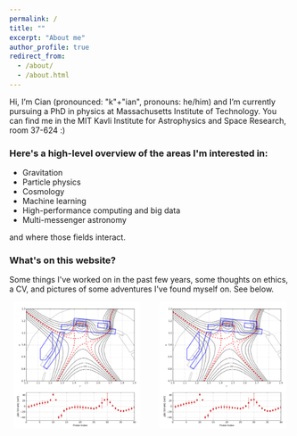 ```yaml
---
permalink: /
title: ""
excerpt: "About me"
author_profile: true
redirect_from: 
  - /about/
  - /about.html
---
```


Hi, I’m Cian (pronounced: "k"+"ian", pronouns: he/him) and I’m currently pursuing a PhD in physics at Massachusetts Institute of Technology. You can find me in the MIT Kavli Institute for Astrophysics and Space Research, room 37-624 :)

### Here's a high-level overview of the areas I'm interested in: 

* Gravitation
* Particle physics
* Cosmology
* Machine learning
* High-performance computing and big data 
* Multi-messenger astronomy

and where those fields interact.

### What's on this website?
Some things I've worked on in the past few years, some thoughts on ethics, a CV, and pictures of some adventures I've found myself on. See below.

<p align="center">
  <img alt="Fun Image" src="/images/ippprok.png" width="45%">
&nbsp; &nbsp; &nbsp; &nbsp;
  <img alt="Research Image" src="/images/ippprok.png" width="45%">
</p>